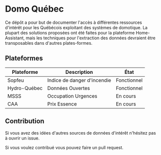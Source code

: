 # Domo Québec

Ce dépôt a pour but de documenter l'accès à différentes ressources d'intérêt pour les Québécois exploitant des systèmes de domotique. La plupart des solutions proposées ont été faites pour la plateforme Home-Assistant, mais les techniques pour l'extraction des données devraient être transposables dans d'autres plates-formes.

## Plateformes

| Plateforme | Description | État |
|-|-|-|
|Sopfeu | Indice de danger d'incendie |Fonctionnel|
|Hydro-Québec | Données Ouvertes | Fonctionnel |
| MSSS | Occupation Urgences | En cours |
| CAA | Prix Essence | En cours |

## Contribution

Si vous avez des idées d'autres sources de données d'intérêt n'hésitez pas à ouvrir un issue.

Si vous voulez contribué vous pouvez faire un pull request.